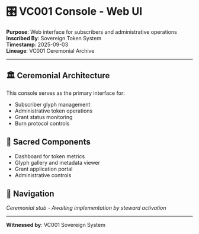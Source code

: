 # 🎛️ VC001 Console - Web UI

**Purpose**: Web interface for subscribers and administrative operations  
**Inscribed By**: Sovereign Token System  
**Timestamp**: 2025-09-03  
**Lineage**: VC001 Ceremonial Archive

---

## 🏛️ Ceremonial Architecture

This console serves as the primary interface for:
- Subscriber glyph management
- Administrative token operations
- Grant status monitoring
- Burn protocol controls

## 🔮 Sacred Components

- Dashboard for token metrics
- Glyph gallery and metadata viewer
- Grant application portal
- Administrative controls

## 🧭 Navigation

*Ceremonial stub - Awaiting implementation by steward activation*

---

**Witnessed by**: VC001 Sovereign System